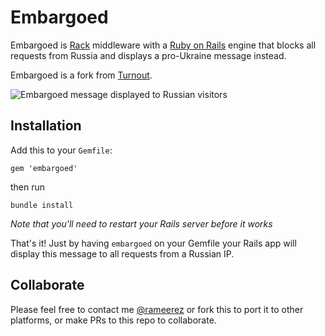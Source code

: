 Embargoed
=======
Embargoed is [Rack](http://rack.rubyforge.org/) middleware with a [Ruby on Rails](http://rubyonrails.org) engine that blocks all requests from Russia and displays a pro-Ukraine message instead.

Embargoed is a fork from [Turnout](https://github.com/biola/turnout).

![Embargoed message displayed to Russian visitors](https://github.com/rameerez/embargoed/blob/main/public/embargoed-message.jpg?raw=true)


## Installation

Add this to your `Gemfile`:

    gem 'embargoed'

then run

    bundle install
    
_Note that you'll need to restart your Rails server before it works_

That's it! Just by having `embargoed` on your Gemfile your Rails app will display this message to all requests from a Russian IP.


## Collaborate

Please feel free to contact me [@rameerez](https://twitter.com/rameerez) or fork this to port it to other platforms, or make PRs to this repo to collaborate.